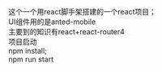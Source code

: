 这个一个用react脚手架搭建的一个react项目；
<br/>
UI组件用的是anted-mobile
<br/>
主要到的知识有react+react-router4
<br/>
项目启动
<br/>
npm install;<br/>
npm run start
